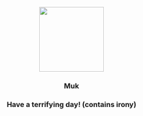 <p align="center">
    <img src="https://raw.githubusercontent.com/PokeAPI/sprites/master/sprites/pokemon/89.png" width="150" height="150">
</p>
<h3 align="center"> <b>Muk</b></h3>
<h3 align="center">Have a terrifying day! (contains irony)</h3>

